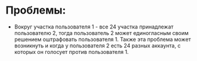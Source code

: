 # Проблемы:
- Вокруг участка пользователя 1 - все 24 участка принадлежат пользователю 2, тогда пользователь 2 может единогласным своим решением оштрафовать пользователя 1. Также эта проблема может возникнуть и когда у пользователя 2 есть 24 разных аккаунта, с которых он голосует против пользователя 1.